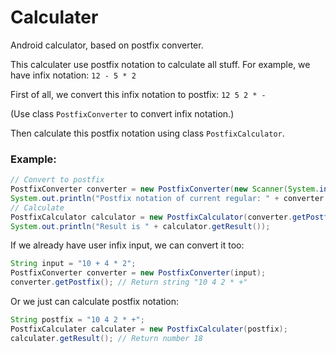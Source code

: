 # Calculater
Android calculator, based on postfix converter.


This calculater use postfix notation to calculate all stuff.
For example, we have infix notation: `12 - 5 * 2`

First of all, we convert this infix notation to postfix: `12 5 2 * -`

(Use class `PostfixConverter` to convert infix notation.)

Then calculate this postfix notation using class `PostfixCalculator`.



### Example:
```   JAVA 
// Convert to postfix
PostfixConverter converter = new PostfixConverter(new Scanner(System.in).nextLine());
System.out.println("Postfix notation of current regular: " + converter.getPostfix());
// Calculate
PostfixCalculator calculator = new PostfixCalculator(converter.getPostfix());
System.out.println("Result is " + calculator.getResult());
```          

If we already have user infix input, we can convert it too:
``` JAVA
String input = "10 + 4 * 2";
PostfixConverter converter = new PostfixConverter(input);
converter.getPostfix(); // Return string "10 4 2 * +"
```

Or we just can calculate postfix notation:
``` JAVA
String postfix = "10 4 2 * +";
PostfixCalculater calculater = new PostfixCalculater(postfix);
calculater.getResult(); // Return number 18
```
